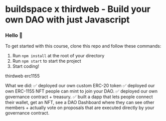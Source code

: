 # buildspace x thirdweb - Build your own DAO with just Javascript

### **Hello 👋**
To get started with this course, clone this repo and follow these commands:

1. Run `npm install` at the root of your directory
2. Run `npm start` to start the project
3. Start coding!


thirdweb
erc1155

What we did:
✅ deployed our own custom ERC-20 token
✅ deployed our own ERC-1155 NFT people can mint to join your DAO.
✅ deployed our own governance contract + treasury.
✅ built a dapp that lets people connect their wallet, get an NFT, see a DAO Dashboard where they can see other members + actually vote on proposals that are executed directly by your governance contract.
